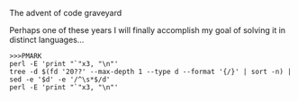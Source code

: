 The advent of code graveyard

Perhaps one of these years I will finally accomplish my goal of solving it in distinct languages...

```
>>>PMARK
perl -E 'print "`"x3, "\n"'
tree -d $(fd '20??' --max-depth 1 --type d --format '{/}' | sort -n) | sed -e '$d' -e '/^\s*$/d'
perl -E 'print "`"x3, "\n"'
```
